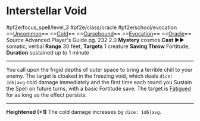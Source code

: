 # Interstellar Void
#pf2e/focus_spell/level_3 #pf2e/class/oracle #pf2e/school/evocation 
==[Uncommon](../../../../../TTRPGShare-Pathfinder-2E-Vault/rules/traits/uncommon.md)== ==[Cold](../../../../../TTRPGShare-Pathfinder-2E-Vault/rules/traits/cold.md)== ==[Cursebound](../../../Traits/Cursebound.md)== ==[Evocation](../../../../../TTRPGShare-Pathfinder-2E-Vault/rules/traits/evocation.md)== ==[Oracle](../../../Traits/Oracle.md)==
*Source* Advanced Player's Guide pg. 232 2.0
**Mystery** cosmos
**Cast** ►► somatic, verbal
**Range** 30 feet; **Targets** 1 creature
**Saving Throw** Fortitude; **Duration** sustained up to 1 minute

---
You call upon the frigid depths of outer space to bring a terrible chill to your enemy. The target is cloaked in the freezing void, which deals `dice: 3d6|avg` cold damage immediately and the first time each round you Sustain the Spell on future turns, with a basic Fortitude save. The target is [Fatigued](../../../Conditions/Fatigued.md) for as long as the effect persists.

<hr>

**Heightened (+1)** The cold damage increases by `dice: 1d6|avg`.